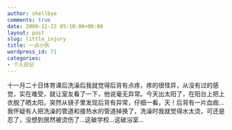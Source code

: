 ```yaml
---
author: shellbye
comments: true
date: 2009-11-22 05:10:00+00:00
layout: post
slug: little_injury
title: 一点小伤
wordpress_id: 71
categories:
- 个人日记
---
```


   十一月二十日体育课后洗澡后我就觉得后背有点疼，疼的很怪异，从没有过的感觉，实在难受，就让室友看了一下，他说毫无异常。今天出太阳了，在阳台上把上衣脱了晒太阳，突然从镜子里发现后背有异常，仔细一看，天！后背有一片血痂…我怀疑有人把洗澡的管道和接热水的管道掉换了，洗澡时我就觉得水太烫，可还是忍了，没想到居然被烫伤了…这破学校…这破浴室…          
